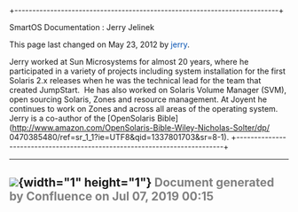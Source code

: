 +--------------------------------------------------------------------------+
<div class="pageheader">

<span class="pagetitle"> SmartOS Documentation : Jerry Jelinek </span>

</div>

<div class="pagesubheading">

This page last changed on May 23, 2012 by
<font color="#0050B2">jerry</font>.

</div>

Jerry worked at Sun Microsystems for almost 20 years, where he
participated in a variety of projects including system installation for
the first Solaris 2.x releases when he was the technical lead for the
team that created JumpStart.  He has also worked on Solaris Volume
Manager (SVM), open sourcing Solaris, Zones and resource management. At
Joyent he continues to work on Zones and across all areas of the
operating system. Jerry is a co-author of the [OpenSolaris
Bible](http://www.amazon.com/OpenSolaris-Bible-Wiley-Nicholas-Solter/dp/
0470385480/ref=sr_1_1?ie=UTF8&qid=1337801703&sr=8-1).
+--------------------------------------------------------------------------+

  ----------------------------------------------------------------------------------
  ![](images/border/spacer.gif){width="1" height="1"}
  <font color="grey">Document generated by Confluence on Jul 07, 2019 00:15</font>
  ----------------------------------------------------------------------------------


